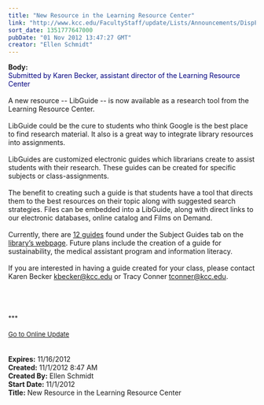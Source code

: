 ```yaml
---
title: "New Resource in the Learning Resource Center"
link: "http://www.kcc.edu/FacultyStaff/update/Lists/Announcements/DispForm.aspx?ID=878"
sort_date: 1351777647000
pubDate: "01 Nov 2012 13:47:27 GMT"
creator: "Ellen Schmidt"
---
```


<div><b>Body:</b> <div class="ExternalClass9439C4B11F3647EE894FB09C13739557">
<div><font color="#000080">Submitted by Karen Becker, assistant director of the Learning Resource Center</font></div>
<div> </div>
<div>A new resource -- LibGuide -- is now available as a research tool from the Learning Resource Center.</div>
<div> </div>
<div>LibGuide could be the cure to students who think Google is the best place to find research material. It also is a great way to integrate library resources into assignments.</div>
<div> </div>
<div>LibGuides are customized electronic guides which librarians create to assist students with their research. These guides can be created for specific subjects or class-assignments. </div>
<div> </div>
<div>The benefit to creating such a guide is that students have a tool that directs them to the best resources on their topic along with suggested search strategies. Files can be embedded into a LibGuide, along with direct links to our electronic databases, online catalog and Films on Demand.</div>
<div><br />Currently, there are <a href="http://kcc.libguides.com/index.php">12 guides</a> found under the Subject Guides tab on the <a href="/library">library’s webpage</a>. Future plans include the creation of a guide for sustainability, the medical assistant program and information literacy.</div>
<div> </div>
<div>If you are interested in having a guide created for your class, please contact Karen Becker <a href="mailto:kbecker@kcc.edu">kbecker@kcc.edu</a> or Tracy Conner <a href="mailto:tconner@kcc.edu">tconner@kcc.edu</a>.</div>
<div> </div>
<div> </div>
<div> </div>
<div> </div>
<div>
<div><font size="2">***</font></div>
<div> </div>
<div><font size="2"><a href="/FacultyStaff/update/Pages/dailyupdate.aspx">Go to Online Update</a></font><font size="2"></font></div>
<div><font size="2"></font> </div><br /></div></div></div>
<div><b>Expires:</b> 11/16/2012</div>
<div><b>Created:</b> 11/1/2012 8:47 AM</div>
<div><b>Created By:</b> Ellen Schmidt</div>
<div><b>Start Date:</b> 11/1/2012</div>
<div><b>Title:</b> New Resource in the Learning Resource Center</div>
